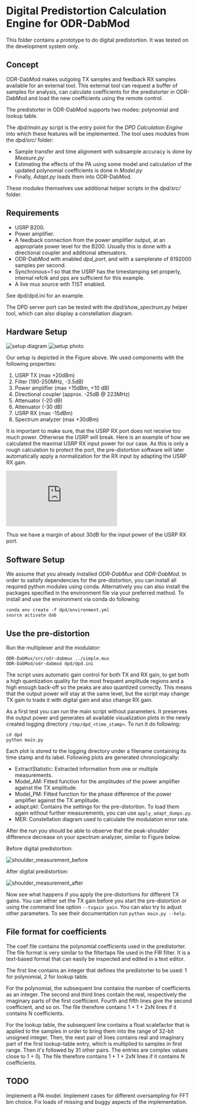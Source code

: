 Digital Predistortion Calculation Engine for ODR-DabMod
=======================================================

This folder contains a prototype to do digital predistortion. It was tested on
the development system only.

Concept
-------

ODR-DabMod makes outgoing TX samples and feedback RX samples available for an external tool. This
external tool can request a buffer of samples for analysis, can calculate coefficients for the
predistorter in ODR-DabMod and load the new coefficients using the remote control.

The predistorter in ODR-DabMod supports two modes: polynomial and lookup table.

The *dpd/main.py* script is the entry point for the *DPD Calculation Engine* into which these
features will be implemented. The tool uses modules from the *dpd/src/* folder:

- Sample transfer and time alignment with subsample accuracy is done by *Measure.py*
- Estimating the effects of the PA using some model and calculation of the updated
  polynomial coefficients is done in *Model.py*
- Finally, *Adapt.py* loads them into ODR-DabMod.

These modules themselves use additional helper scripts in the *dpd/src/* folder.

Requirements
------------

- USRP B200.
- Power amplifier.
- A feedback connection from the power amplifier output, at an appropriate power level for the B200.
  Usually this is done with a directional coupler and additional attenuators.
- ODR-DabMod with enabled *dpd_port*, and with a samplerate of 8192000 samples per second.
- Synchronous=1 so that the USRP has the timestamping set properly, internal refclk and pps
  are sufficient for this example.
- A live mux source with TIST enabled.

See dpd/dpd.ini for an example.

The DPD server port can be tested with the *dpd/show_spectrum.py* helper tool, which can also display
a constellation diagram.

Hardware Setup
--------------

![setup diagram](img/setup_diagram.svg)
![setup photo](img/setup_photo.svg)

Our setup is depicted in the Figure above. We used components with the following properties:
 1. USRP TX (max +20dBm)
 2. Filter (190-250MHz, -3.5dB)
 3. Power amplifier (max +15dBm, +10 dB)
 4. Directional coupler (approx. -25dB @ 223MHz)
 5. Attenuator (-20 dB)
 6. Attenuator (-30 dB)
 7. USRP RX (max -15dBm)
 8. Spectrum analyzer (max +30dBm)

It is important to make sure, that the USRP RX port does not receive too much power. Otherwise the USRP will break. Here is an example of how we calculated the maximal USRP RX input power for our case. As this is only a rough calculation to protect the port, the pre-distortion software will later automatically apply a normalization for the RX input by adapting the USRP RX gain.


![P_{TX} + P_{PA} - P_{SP} - P_{AT} = 20dBm + 10dB -25dB -50dB = -45dBm](http://www.sciweavers.org/tex2img.php?eq=P_%7BTX%7D+%2B+P_%7BPA%7D+-+P_%7BSP%7D+-+P_%7BAT%7D+%3D+20dBm+%2B+10dB+-25dB+-50dB+%3D+-45dBm&bc=White&fc=Black&im=jpg&fs=12&ff=arev&edit=)

Thus we have a margin of about 30dB for the input power of the USRP RX port.


Software Setup
--------------

We assume that you already installed *ODR-DabMux* and *ODR-DabMod*. In order to satisfy dependencies for the pre-distortion, you can install all required python modules using conda. Alternatively you can also install the packages specified in the environment file via your preferred method. To install and use the environment via conda do following:

```
conda env create -f dpd/environment.yml
source activate dab
```

Use the pre-distortion
----------------------

Run the multiplexer and the modulator:

```
ODR-DabMux/src/odr-dabmux ../simple.mux
ODR-DabMod/odr-dabmod dpd/dpd.ini
```

The script uses automatic gain control for both TX and RX gain, to get both a high quantization quality for the most frequent amplitude regions and a high enough back-off so the peaks are also quantized correctly. This means that the output power will stay at the same level, but the script may change TX gain to trade it with digital gain and also change RX gain.

As a first test you can run the main script without parameters. It preserves the output power and generates all available visualization plots in the newly created logging directory `/tmp/dpd_<time_stamp>`. To run it do following:

```
cd dpd
python main.py
```

Each plot is stored to the logging directory under a filename containing its time stamp and its label. Following plots are generated chronologically:

 - ExtractStatistic: Extracted information from one or multiple measurements.
 - Model\_AM: Fitted function for the amplitudes of the power amplifier against the TX amplitude.
 - Model\_PM: Fitted function for the phase difference of the power amplifier against the TX amplitude.
 - adapt.pkl: Contains the settings for the pre-distortion. To load them again without further measurements, you can use `apply_adapt_dumps.py`.
 - MER: Constellation diagram used to calculate the modulation error rate.

After the run you should be able to observe that the peak-shoulder difference decrease on your spectrum analyzer, similar to Figure below.

Before digital predistortion:

![shoulder_measurement_before](img/shoulder_measurement_after.png)

After digital predistortion:

![shoulder_measurement_after](img/shoulder_measurement_after.png)

Now see what happens if you apply the pre-distortions for different TX gains. You can either set the TX gain before you start the pre-distortion or using the command line option `--txgain gain`. You can also try to adjust other parameters. To see their documentation run `python main.py --help`.

File format for coefficients
----------------------------
The coef file contains the polynomial coefficients used in the predistorter. The file format is
very similar to the filtertaps file used in the FIR filter. It is a text-based format that can
easily be inspected and edited in a text editor.

The first line contains an integer that defines the predistorter to be used:
1 for polynomial, 2 for lookup table.

For the polynomial, the subsequent line contains the number of coefficients
as an integer. The second and third lines contain the real, respectively the
imaginary parts of the first coefficient. Fourth and fifth lines give the
second coefficient, and so on. The file therefore contains 1 + 1 + 2xN lines if
it contains N coefficients.

For the lookup table, the subsequent line contains a float scalefactor that is
applied to the samples in order to bring them into the range of 32-bit unsigned
integer. Then, the next pair of lines contains real and imaginary part of the first
lookup-table entry, which is multiplied to samples in first range. Then it's
followed by 31 other pairs. The entries are complex values close to 1 + 0j.
The file therefore contains 1 + 1 + 2xN lines if it contains N coefficients.

TODO
----

Implement a PA model.
Implement cases for different oversampling for FFT bin choice.
Fix loads of missing and buggy aspects of the implementation.
